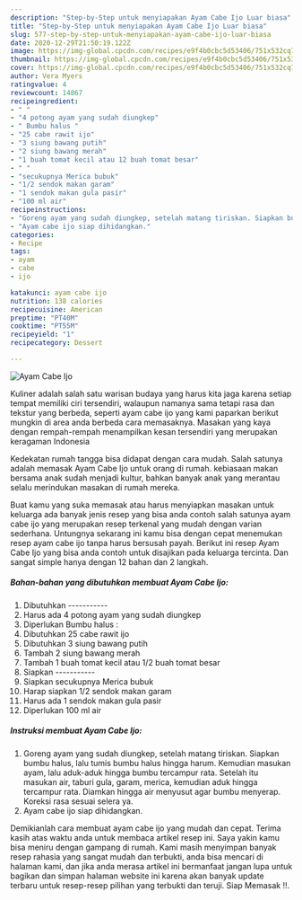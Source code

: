 ```yaml
---
description: "Step-by-Step untuk menyiapakan Ayam Cabe Ijo Luar biasa"
title: "Step-by-Step untuk menyiapakan Ayam Cabe Ijo Luar biasa"
slug: 577-step-by-step-untuk-menyiapakan-ayam-cabe-ijo-luar-biasa
date: 2020-12-29T21:50:19.122Z
image: https://img-global.cpcdn.com/recipes/e9f4b0cbc5d53406/751x532cq70/ayam-cabe-ijo-foto-resep-utama.jpg
thumbnail: https://img-global.cpcdn.com/recipes/e9f4b0cbc5d53406/751x532cq70/ayam-cabe-ijo-foto-resep-utama.jpg
cover: https://img-global.cpcdn.com/recipes/e9f4b0cbc5d53406/751x532cq70/ayam-cabe-ijo-foto-resep-utama.jpg
author: Vera Myers
ratingvalue: 4
reviewcount: 14867
recipeingredient:
- " "
- "4 potong ayam yang sudah diungkep"
- " Bumbu halus "
- "25 cabe rawit ijo"
- "3 siung bawang putih"
- "2 siung bawang merah"
- "1 buah tomat kecil atau 12 buah tomat besar"
- " "
- "secukupnya Merica bubuk"
- "1/2 sendok makan garam"
- "1 sendok makan gula pasir"
- "100 ml air"
recipeinstructions:
- "Goreng ayam yang sudah diungkep, setelah matang tiriskan. Siapkan bumbu halus, lalu tumis bumbu halus hingga harum. Kemudian masukan ayam, lalu aduk-aduk hingga bumbu tercampur rata. Setelah itu masukan air, taburi gula, garam, merica, kemudian aduk hingga tercampur rata. Diamkan hingga air menyusut agar bumbu menyerap. Koreksi rasa sesuai selera ya."
- "Ayam cabe ijo siap dihidangkan."
categories:
- Recipe
tags:
- ayam
- cabe
- ijo

katakunci: ayam cabe ijo 
nutrition: 138 calories
recipecuisine: American
preptime: "PT40M"
cooktime: "PT55M"
recipeyield: "1"
recipecategory: Dessert

---
```



![Ayam Cabe Ijo](https://img-global.cpcdn.com/recipes/e9f4b0cbc5d53406/751x532cq70/ayam-cabe-ijo-foto-resep-utama.jpg)

Kuliner adalah salah satu warisan budaya yang harus kita jaga karena setiap tempat memiliki ciri tersendiri, walaupun namanya sama tetapi rasa dan tekstur yang berbeda, seperti ayam cabe ijo yang kami paparkan berikut mungkin di area anda berbeda cara memasaknya. Masakan yang kaya dengan rempah-rempah menampilkan kesan tersendiri yang merupakan keragaman Indonesia



Kedekatan rumah tangga bisa didapat dengan cara mudah. Salah satunya adalah memasak Ayam Cabe Ijo untuk orang di rumah. kebiasaan makan bersama anak sudah menjadi kultur, bahkan banyak anak yang merantau selalu merindukan masakan di rumah mereka.

Buat kamu yang suka memasak atau harus menyiapkan masakan untuk keluarga ada banyak jenis resep yang bisa anda contoh salah satunya ayam cabe ijo yang merupakan resep terkenal yang mudah dengan varian sederhana. Untungnya sekarang ini kamu bisa dengan cepat menemukan resep ayam cabe ijo tanpa harus bersusah payah.
Berikut ini resep Ayam Cabe Ijo yang bisa anda contoh untuk disajikan pada keluarga tercinta. Dan sangat simple hanya dengan 12 bahan dan 2 langkah.


<!--inarticleads1-->

##### Bahan-bahan yang dibutuhkan membuat Ayam Cabe Ijo:

1. Dibutuhkan  -----------
1. Harus ada 4 potong ayam yang sudah diungkep
1. Diperlukan  Bumbu halus :
1. Dibutuhkan 25 cabe rawit ijo
1. Dibutuhkan 3 siung bawang putih
1. Tambah 2 siung bawang merah
1. Tambah 1 buah tomat kecil atau 1/2 buah tomat besar
1. Siapkan  -----------
1. Siapkan secukupnya Merica bubuk
1. Harap siapkan 1/2 sendok makan garam
1. Harus ada 1 sendok makan gula pasir
1. Diperlukan 100 ml air




<!--inarticleads2-->

##### Instruksi membuat  Ayam Cabe Ijo:

1. Goreng ayam yang sudah diungkep, setelah matang tiriskan. Siapkan bumbu halus, lalu tumis bumbu halus hingga harum. Kemudian masukan ayam, lalu aduk-aduk hingga bumbu tercampur rata. Setelah itu masukan air, taburi gula, garam, merica, kemudian aduk hingga tercampur rata. Diamkan hingga air menyusut agar bumbu menyerap. Koreksi rasa sesuai selera ya.
1. Ayam cabe ijo siap dihidangkan.




Demikianlah cara membuat ayam cabe ijo yang mudah dan cepat. Terima kasih atas waktu anda untuk membaca artikel resep ini. Saya yakin kamu bisa meniru dengan gampang di rumah. Kami masih menyimpan banyak resep rahasia yang sangat mudah dan terbukti, anda bisa mencari di halaman kami, dan jika anda merasa artikel ini bermanfaat jangan lupa untuk bagikan dan simpan halaman website ini karena akan banyak update terbaru untuk resep-resep pilihan yang terbukti dan teruji. Siap Memasak !!. 
